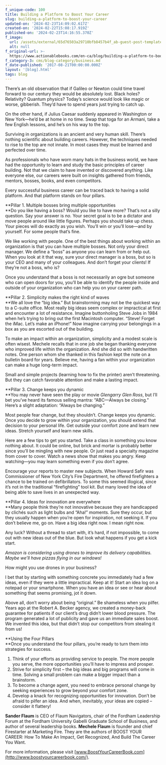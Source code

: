 ```yaml
---
f_unique-code: 100
title: Building a Platform to Boost Your Career
slug: building-a-platform-to-boost-your-career
updated-on: '2024-02-23T14:09:02.617Z'
created-on: '2024-02-22T15:08:17.919Z'
published-on: '2024-02-23T14:16:55.370Z'
f_image:
  url: /assets/external/65d76503a29710bfb8457b4f_ab-guest-post-template_flaum.jpeg
  alt: null
f_original-url: >-
  https://www.actionablebooks.com/en-ca/blog/building-a-platform-to-boost-your-career/
f_category-3: cms/blog-category/business.md
f_date-published: '2017-08-21T00:00:00.000Z'
layout: '[blog].html'
tags: blog
---
```


There’s an old observation that if Galileo or Newton could time travel forward to our century they would be absolutely lost. Black holes? Relativity? Quantum physics? Today’s science would look like magic or worse, gibberish. They’d have to spend years just trying to catch up.

On the other hand, if Julius Caesar suddenly appeared in Washington or New York—he’d be at home in no time. Swap that toga for an Armani, take a few English lessons, and he’s on his way to the top.

Surviving in organizations is an ancient and very human skill. There’s nothing scientific about building careers. However, the techniques needed to rise to the top are not innate. In most cases they must be learned and perfected over time.

As professionals who have worn many hats in the business world, we have had the opportunity to learn and study the basic principles of career building. Not that we claim to have invented or discovered anything. Like everyone else, our careers were built on insights gathered from friends, mentors, bosses, books, and even competitors.

Every successful business career can be traced back to having a solid platform. And that platform stands on four pillars.

**Pillar 1. Multiple bosses bring multiple opportunities  
**Do you like having a boss? Would you like to have more? That’s not a silly question. Say your answer is _no._ Your secret goal is to be a dictator and move people around like little figures. Perhaps you should take up chess. Your pieces will do exactly as you wish. You’ll win or you’ll lose—and by yourself. For some people that’s fine.

We like working with people. One of the best things about working within an organization is that you can have multiple bosses. Not only your direct manager. We define a “boss” as anyone you can learn from or help out. When you look at it that way, sure your direct manager is a boss, but so is your CEO and many of your colleagues. And don’t forget your clients! If they’re not a boss, who is?

Once you understand that a boss is not necessarily an ogre but someone who can open doors for you, you’ll be able to identify the people inside and outside of your organization who can help you on your career path.

**Pillar 2. Simplicity makes the right kind of waves  
**We all love the “big idea.” But brainstorming may not be the quickest way to a C-suite office. Most really big ideas seem complex or impractical at first and encounter a lot of resistance. Imagine buttonholing Steve Jobs in 1984 when he’s trying to bring out the first Macintosh computer. “Steve! Forget the iMac. Let’s make an iPhone!” Now imagine carrying your belongings in a box as you are escorted out of the building.

To make an impact within an organization, simplicity and a modest scale is often wisest. Mechele recalls that in one job she began thanking everyone who improved life within the organization. And she did so with handwritten notes. One person whom she thanked in this fashion kept the note on a bulletin board for years. Believe me, having a fan within your organization can make a huge long-term impact.

Small and simple projects (learning how to fix the printer) aren’t threatening. But they can catch favorable attention and make a lasting impact.

**Pillar 3. Change keeps you dynamic  
**You may never have seen the play or movie _Glengarry Glen Ross_, but I’ll bet you’ve heard its famous selling mantra: “ABC—Always be closing.” Here’s a slight adaptation: “Always be changing.”

Most people fear change, but they shouldn’t. Change keeps you dynamic. Once you decide to grow within your organization, you should extend that decision to your personal life. Get outside your comfort zone and learn new ideas. Stretch yourself and learn new skills.

Here are a few tips to get you started. Take a class in something you know nothing about. It could be online, but brick and mortar is probably better since you’ll be mingling with new people. Or just read a specialty magazine from cover to cover. Watch a news show that makes you angry. Keep watching—you may learn something even if you don’t agree.

Encourage your reports to master new subjects. When Howard Safir was Commissioner of New York City’s Fire Department, he offered firefighters a chance to be trained on defibrillators. To some this seemed illogical, since it’s not in the traditional “firefighting” tool kit. But many loved the idea of being able to save lives in an unexpected way.

**Pillar 4. Ideas for innovation are everywhere  
**Many people think they’re not innovative because they are handicapped by clichés such as light bulbs and “Aha!” moments. Sure they occur, but they usually happen when you’re open for inspiration, not seeking it. If you don’t believe me, go on. Have a big idea right now. I mean right now.

Any luck? Without a thread to start with, it’s hard, if not impossible, to come out with new ideas out of the blue. But look what happens if you get a kick start.

_Amazon is considering using drones to improve its delivery capabilities. Maybe we’ll have pizzas flying in our windows!_

How might you use drones in your business?

I bet that by starting with something concrete you immediately had a few ideas, even if they were a little impractical. Keep at it! Start an idea log on a notepad or your smartphone. When you have an idea or see or hear about something that seems promising, jot it down.

Above all, don’t worry about being “original.” Be shameless when you pilfer. Years ago at the Robert A. Becker agency, we created a money-back guarantee for patients if our client’s drug didn’t lower blood pressure. The program generated a lot of publicity and gave us an immediate sales boost. We invented this idea, but that didn’t stop our competitors from stealing it from us!

**Using the Four Pillars  
**Once you understand the four pillars, you’re ready to turn them into strategies for success.

1.  Think of your efforts as providing service to people. The more people you serve, the more opportunities you’ll have to impress and prosper.
2.  Strive for simplicity first – the big ideas and big programs will come in time. Solving a small problem can make a bigger impact than a brainstorm.
3.  To become a change agent, you need to embrace personal change by seeking experiences to grow beyond your comfort zone.
4.  Develop a knack for recognizing opportunities for innovation. Don’t be afraid to pilfer an idea. And when, inevitably, your ideas are copied – consider it flattery!

**Sander Flaum** is CEO of Flaum Navigators, chair of the Fordham Leadership Forum at the Fordham University Gabelli Graduate School of Business, and author of several leadership books. **Mechele Flaum** is founder and chief Firestarter at Marketing Fire. They are the authors of BOOST YOUR CAREER: How To Make An Impact, Get Recognized, And Build The Career You Want.

For more information, please visit [www.BoostYourCareerBook.com](http://www.boostyourcareerbook.com/).
